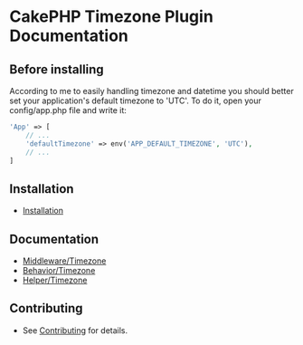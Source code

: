 # CakePHP Timezone Plugin Documentation

## Before installing

According to me to easily handling timezone and datetime you should better set your application's default timezone to 'UTC'. To do it, open your config/app.php file and write it:

```php
'App' => [
    // ...
    'defaultTimezone' => env('APP_DEFAULT_TIMEZONE', 'UTC'),
    // ...
]
```

## Installation

- [Installation](Install.md)

## Documentation

- [Middleware/Timezone](Middleware/Timezone.md)
- [Behavior/Timezone](Behavior/Timezone.md)
- [Helper/Timezone](Helper/Timezone.md)

## Contributing

- See [Contributing](Contributing.md) for details.